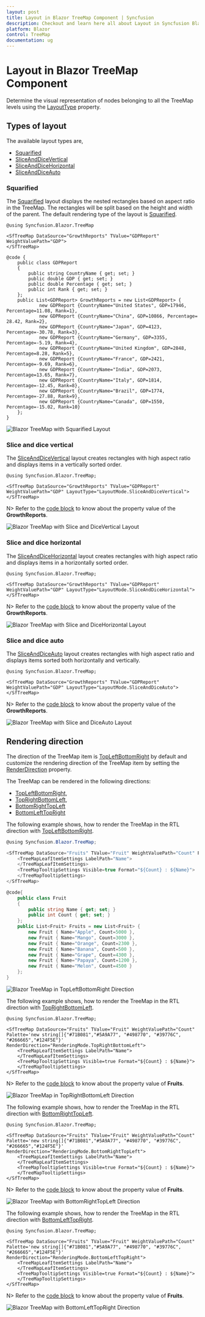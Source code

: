 ```yaml
---
layout: post
title: Layout in Blazor TreeMap Component | Syncfusion
description: Checkout and learn here all about Layout in Syncfusion Blazor TreeMap component and much more details.
platform: Blazor
control: TreeMap
documentation: ug
---
```


# Layout in Blazor TreeMap Component

Determine the visual representation of nodes belonging to all the TreeMap levels using the [LayoutType](https://help.syncfusion.com/cr/blazor/Syncfusion.Blazor.TreeMap.SfTreeMap-1.html#Syncfusion_Blazor_TreeMap_SfTreeMap_1_LayoutType) property.

## Types of layout

The available layout types are,

* [Squarified](https://help.syncfusion.com/cr/blazor/Syncfusion.Blazor.TreeMap.LayoutMode.html#Syncfusion_Blazor_TreeMap_LayoutMode_Squarified)
* [SliceAndDiceVertical](https://help.syncfusion.com/cr/blazor/Syncfusion.Blazor.TreeMap.LayoutMode.html#Syncfusion_Blazor_TreeMap_LayoutMode_SliceAndDiceVertical)
* [SliceAndDiceHorizontal](https://help.syncfusion.com/cr/blazor/Syncfusion.Blazor.TreeMap.LayoutMode.html#Syncfusion_Blazor_TreeMap_LayoutMode_SliceAndDiceHorizontal)
* [SliceAndDiceAuto](https://help.syncfusion.com/cr/blazor/Syncfusion.Blazor.TreeMap.LayoutMode.html#Syncfusion_Blazor_TreeMap_LayoutMode_SliceAndDiceAuto)

### Squarified

The [Squarified](https://help.syncfusion.com/cr/blazor/Syncfusion.Blazor.TreeMap.LayoutMode.html#Syncfusion_Blazor_TreeMap_LayoutMode_Squarified) layout displays the nested rectangles based on aspect ratio in the TreeMap. The rectangles will be split based on the height and width of the parent. The default rendering type of the layout is [Squarified](https://help.syncfusion.com/cr/aspnetcore-blazor/Syncfusion.Blazor.TreeMap.LayoutMode.html).

```cshtml
@using Syncfusion.Blazor.TreeMap

<SfTreeMap DataSource="GrowthReports" TValue="GDPReport" WeightValuePath="GDP">
</SfTreeMap>

@code {
    public class GDPReport
    {
        public string CountryName { get; set; }
        public double GDP { get; set; }
        public double Percentage { get; set; }
        public int Rank { get; set; }
    };
    public List<GDPReport> GrowthReports = new List<GDPReport> {
            new GDPReport {CountryName="United States", GDP=17946, Percentage=11.08, Rank=1},
            new GDPReport {CountryName="China", GDP=10866, Percentage= 28.42, Rank=2},
            new GDPReport {CountryName="Japan", GDP=4123, Percentage=-30.78, Rank=3},
            new GDPReport {CountryName="Germany", GDP=3355, Percentage=-5.19, Rank=4},
            new GDPReport {CountryName="United Kingdom", GDP=2848, Percentage=8.28, Rank=5},
            new GDPReport {CountryName="France", GDP=2421, Percentage=-9.69, Rank=6},
            new GDPReport {CountryName="India", GDP=2073, Percentage=13.65, Rank=7},
            new GDPReport {CountryName="Italy", GDP=1814, Percentage=-12.45, Rank=8},
            new GDPReport {CountryName="Brazil", GDP=1774, Percentage=-27.88, Rank=9},
            new GDPReport {CountryName="Canada", GDP=1550, Percentage=-15.02, Rank=10}
    };
}
```

![Blazor TreeMap with Squarified Layout](images/Layout/blazor-treemap-squarified-layout.png)

### Slice and dice vertical

The [SliceAndDiceVertical](https://help.syncfusion.com/cr/aspnetcore-blazor/Syncfusion.Blazor.TreeMap.LayoutMode.html) layout creates rectangles with high aspect ratio and displays items in a vertically sorted order.

```cshtml
@using Syncfusion.Blazor.TreeMap;

<SfTreeMap DataSource="GrowthReports" TValue="GDPReport" WeightValuePath="GDP" LayoutType="LayoutMode.SliceAndDiceVertical">
</SfTreeMap>
```

N> Refer to the [code block](#squarified) to know about the property value of the **GrowthReports**.

![Blazor TreeMap with Slice and DiceVertical Layout](images/Layout/blazor-treemap-slice-and-dicevertical-layout.png)

### Slice and dice horizontal

The [SliceAndDiceHorizontal](https://help.syncfusion.com/cr/aspnetcore-blazor/Syncfusion.Blazor.TreeMap.LayoutMode.html) layout creates rectangles with high aspect ratio and displays items in a horizontally sorted order.

```cshtml
@using Syncfusion.Blazor.TreeMap;

<SfTreeMap DataSource="GrowthReports" TValue="GDPReport" WeightValuePath="GDP" LayoutType="LayoutMode.SliceAndDiceHorizontal">
</SfTreeMap>
```

N> Refer to the [code block](#squarified) to know about the property value of the **GrowthReports**.

![Blazor TreeMap with Slice and DiceHorizontal Layout](images/Layout/blazor-treemap-slice-and-dicehorizontal.png)

### Slice and dice auto

The [SliceAndDiceAuto](https://help.syncfusion.com/cr/aspnetcore-blazor/Syncfusion.Blazor.TreeMap.LayoutMode.html) layout creates rectangles with high aspect ratio and displays items sorted both horizontally and vertically.

```cshtml
@using Syncfusion.Blazor.TreeMap;

<SfTreeMap DataSource="GrowthReports" TValue="GDPReport" WeightValuePath="GDP" LayoutType="LayoutMode.SliceAndDiceAuto">
</SfTreeMap>
```

N> Refer to the [code block](#squarified) to know about the property value of the **GrowthReports**.

![Blazor TreeMap with Slice and DiceAuto Layout](images/Layout/blazor-treemap-slice-and-diceauto.png)

## Rendering direction

The direction of the TreeMap item is [TopLeftBottomRight](https://help.syncfusion.com/cr/aspnetcore-blazor/Syncfusion.Blazor.TreeMap.RenderingMode.html) by default and customize the rendering direction of the TreeMap item by setting the [RenderDirection](https://help.syncfusion.com/cr/blazor/Syncfusion.Blazor.TreeMap.SfTreeMap-1.html#Syncfusion_Blazor_TreeMap_SfTreeMap_1_RenderDirection) property.

The TreeMap can be rendered in the following directions:

* [TopLeftBottomRight](https://help.syncfusion.com/cr/aspnetcore-blazor/Syncfusion.Blazor.TreeMap.RenderingMode.html),
* [TopRightBottomLeft](https://help.syncfusion.com/cr/aspnetcore-blazor/Syncfusion.Blazor.TreeMap.RenderingMode.html),
* [BottomRightTopLeft](https://help.syncfusion.com/cr/aspnetcore-blazor/Syncfusion.Blazor.TreeMap.RenderingMode.html)
* [BottomLeftTopRight](https://help.syncfusion.com/cr/aspnetcore-blazor/Syncfusion.Blazor.TreeMap.RenderingMode.html)

The following example shows, how to render the TreeMap in the RTL direction with [TopLeftBottomRight](https://help.syncfusion.com/cr/aspnetcore-blazor/Syncfusion.Blazor.TreeMap.RenderingMode.html).

```csharp
@using Syncfusion.Blazor.TreeMap;

<SfTreeMap DataSource="Fruits" TValue="Fruit" WeightValuePath="Count" Palette='new string[]{"#71B081","#5A9A77", "#498770", "#39776C", "#266665","#124F5E"}' RenderDirection="RenderingMode.TopLeftBottomRight">
    <TreeMapLeafItemSettings LabelPath="Name">
    </TreeMapLeafItemSettings>
    <TreeMapTooltipSettings Visible=true Format="${Count} : ${Name}">
    </TreeMapTooltipSettings>
</SfTreeMap>

@code{
    public class Fruit
    {
        public string Name { get; set; }
        public int Count { get; set; }
    };
    public List<Fruit> Fruits = new List<Fruit> {
        new Fruit { Name="Apple", Count=5000 },
        new Fruit { Name="Mango", Count=3000 },
        new Fruit { Name="Orange", Count=2300 },
        new Fruit { Name="Banana", Count=500 },
        new Fruit { Name="Grape", Count=4300 },
        new Fruit { Name="Papaya", Count=1200 },
        new Fruit { Name="Melon", Count=4500 }
    };
}
```

![Blazor TreeMap in TopLeftBottomRight Direction](images/Internationalization/blazor-treemap-top-left-bottom-right-direction.png)

The following example shows, how to render the TreeMap in the RTL direction with [TopRightBottomLeft](https://help.syncfusion.com/cr/aspnetcore-blazor/Syncfusion.Blazor.TreeMap.RenderingMode.html).

```cshtml
@using Syncfusion.Blazor.TreeMap;

<SfTreeMap DataSource="Fruits" TValue="Fruit" WeightValuePath="Count" Palette='new string[]{"#71B081","#5A9A77", "#498770", "#39776C", "#266665","#124F5E"}' RenderDirection="RenderingMode.TopRightBottomLeft">
    <TreeMapLeafItemSettings LabelPath="Name">
    </TreeMapLeafItemSettings>
    <TreeMapTooltipSettings Visible=true Format="${Count} : ${Name}">
    </TreeMapTooltipSettings>
</SfTreeMap>
```

N> Refer to the [code block](#rendering-direction) to know about the property value of **Fruits**.

![Blazor TreeMap in TopRightBottomLeft Direction](images/Internationalization/blazor-treemap-top-right-bottom-left-direction.png)

The following example shows, how to render the TreeMap in the RTL direction with [BottomRightTopLeft](https://help.syncfusion.com/cr/aspnetcore-blazor/Syncfusion.Blazor.TreeMap.RenderingMode.html).

```cshtml
@using Syncfusion.Blazor.TreeMap;

<SfTreeMap DataSource="Fruits" TValue="Fruit" WeightValuePath="Count" Palette='new string[]{"#71B081","#5A9A77", "#498770", "#39776C", "#266665","#124F5E"}' RenderDirection="RenderingMode.BottomRightTopLeft">
    <TreeMapLeafItemSettings LabelPath="Name">
    </TreeMapLeafItemSettings>
    <TreeMapTooltipSettings Visible=true Format="${Count} : ${Name}">
    </TreeMapTooltipSettings>
</SfTreeMap>
```

N> Refer to the [code block](#rendering-direction) to know about the property value of **Fruits**.

![Blazor TreeMap with BottomRightTopLeft Direction](images/Internationalization/blazor-treemap-bottom-right-top-left-direction.png)

The following example shows, how to render the TreeMap in the RTL direction with [BottomLeftTopRight](https://help.syncfusion.com/cr/aspnetcore-blazor/Syncfusion.Blazor.TreeMap.RenderingMode.html).

```cshtml
@using Syncfusion.Blazor.TreeMap;

<SfTreeMap DataSource="Fruits" TValue="Fruit" WeightValuePath="Count" Palette='new string[]{"#71B081","#5A9A77", "#498770", "#39776C", "#266665","#124F5E"}' RenderDirection="RenderingMode.BottomLeftTopRight">
    <TreeMapLeafItemSettings LabelPath="Name">
    </TreeMapLeafItemSettings>
    <TreeMapTooltipSettings Visible=true Format="${Count} : ${Name}">
    </TreeMapTooltipSettings>
</SfTreeMap>
```

N> Refer to the [code block](#rendering-direction) to know about the property value of **Fruits**.

![Blazor TreeMap with BottomLeftTopRight Direction](images/Internationalization/blazor-treemap-bottom-left-top-right-direction.png)